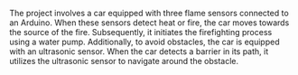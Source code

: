 The project involves a car equipped with three flame sensors connected to an Arduino. When these sensors detect heat or fire, the car moves towards the source
of the fire. Subsequently, it initiates the firefighting process using a water pump. Additionally, to avoid obstacles, the car is equipped with an ultrasonic sensor. When
the car detects a barrier in its path, 
it utilizes the ultrasonic sensor to navigate around the obstacle.
